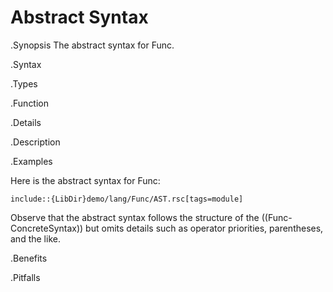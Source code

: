 # Abstract Syntax

.Synopsis
The abstract syntax for Func.

.Syntax

.Types

.Function

.Details

.Description

.Examples

Here is the abstract syntax for Func:
```rascal
include::{LibDir}demo/lang/Func/AST.rsc[tags=module]
```

                
Observe that the abstract syntax follows the structure of the ((Func-ConcreteSyntax)) but
omits details such as operator priorities, parentheses, and the like.

.Benefits

.Pitfalls


